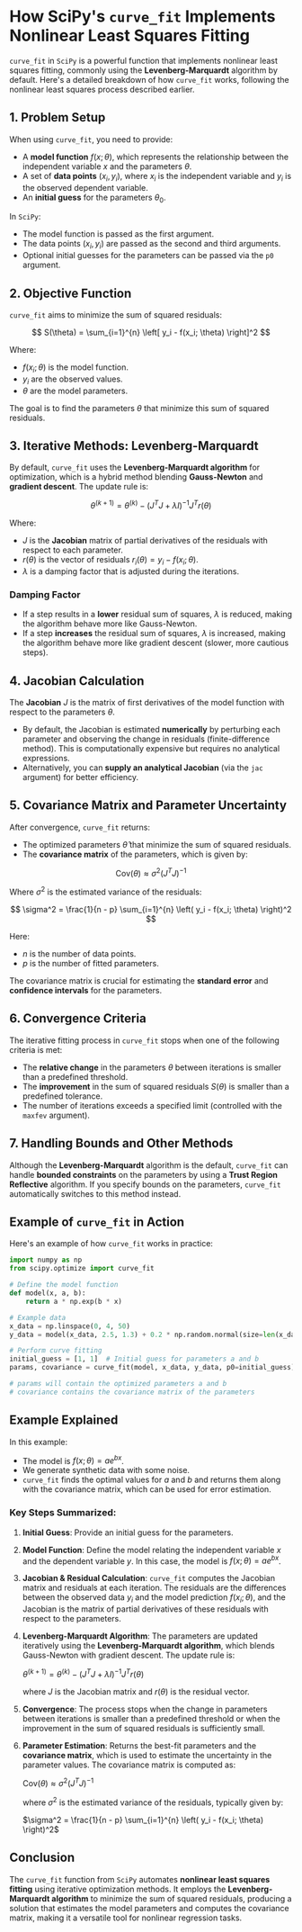 # How SciPy's `curve_fit` Implements Nonlinear Least Squares Fitting

`curve_fit` in `SciPy` is a powerful function that implements nonlinear least squares fitting, commonly using the **Levenberg-Marquardt** algorithm by default. Here's a detailed breakdown of how `curve_fit` works, following the nonlinear least squares process described earlier.

## 1. Problem Setup

When using `curve_fit`, you need to provide:
- A **model function** $f(x; \theta)$, which represents the relationship between the independent variable $x$ and the parameters $\theta$.
- A set of **data points** $(x_i, y_i)$, where $x_i$ is the independent variable and $y_i$ is the observed dependent variable.
- An **initial guess** for the parameters $\theta_0$.

In `SciPy`:
- The model function is passed as the first argument.
- The data points $(x_i, y_i)$ are passed as the second and third arguments.
- Optional initial guesses for the parameters can be passed via the `p0` argument.

## 2. Objective Function

`curve_fit` aims to minimize the sum of squared residuals:

$$
S(\theta) = \sum_{i=1}^{n} \left[ y_i - f(x_i; \theta) \right]^2
$$

Where:
- $f(x_i; \theta)$ is the model function.
- $y_i$ are the observed values.
- $\theta$ are the model parameters.

The goal is to find the parameters $\theta$ that minimize this sum of squared residuals.

## 3. Iterative Methods: Levenberg-Marquardt

By default, `curve_fit` uses the **Levenberg-Marquardt algorithm** for optimization, which is a hybrid method blending **Gauss-Newton** and **gradient descent**. The update rule is:

$$
\theta^{(k+1)} = \theta^{(k)} - (J^T J + \lambda I)^{-1} J^T r(\theta)
$$

Where:
- $J$ is the **Jacobian** matrix of partial derivatives of the residuals with respect to each parameter.
- $r(\theta)$ is the vector of residuals $r_i(\theta) = y_i - f(x_i; \theta)$.
- $\lambda$ is a damping factor that is adjusted during the iterations.

### Damping Factor

- If a step results in a **lower** residual sum of squares, $\lambda$ is reduced, making the algorithm behave more like Gauss-Newton.
- If a step **increases** the residual sum of squares, $\lambda$ is increased, making the algorithm behave more like gradient descent (slower, more cautious steps).

## 4. Jacobian Calculation

The **Jacobian** $J$ is the matrix of first derivatives of the model function with respect to the parameters $\theta$. 

- By default, the Jacobian is estimated **numerically** by perturbing each parameter and observing the change in residuals (finite-difference method). This is computationally expensive but requires no analytical expressions.
- Alternatively, you can **supply an analytical Jacobian** (via the `jac` argument) for better efficiency.

## 5. Covariance Matrix and Parameter Uncertainty

After convergence, `curve_fit` returns:
- The optimized parameters $\hat{\theta}$ that minimize the sum of squared residuals.
- The **covariance matrix** of the parameters, which is given by:

$$
\text{Cov}(\theta) \approx \sigma^2 (J^T J)^{-1}
$$

Where $\sigma^2$ is the estimated variance of the residuals:

$$
\sigma^2 = \frac{1}{n - p} \sum_{i=1}^{n} \left( y_i - f(x_i; \theta) \right)^2
$$

Here:
- $n$ is the number of data points.
- $p$ is the number of fitted parameters.

The covariance matrix is crucial for estimating the **standard error** and **confidence intervals** for the parameters.

## 6. Convergence Criteria

The iterative fitting process in `curve_fit` stops when one of the following criteria is met:
- The **relative change** in the parameters $\theta$ between iterations is smaller than a predefined threshold.
- The **improvement** in the sum of squared residuals $S(\theta)$ is smaller than a predefined tolerance.
- The number of iterations exceeds a specified limit (controlled with the `maxfev` argument).

## 7. Handling Bounds and Other Methods

Although the **Levenberg-Marquardt** algorithm is the default, `curve_fit` can handle **bounded constraints** on the parameters by using a **Trust Region Reflective** algorithm. If you specify bounds on the parameters, `curve_fit` automatically switches to this method instead.


## Example of `curve_fit` in Action



Here's an example of how `curve_fit` works in practice:

```python
import numpy as np
from scipy.optimize import curve_fit

# Define the model function
def model(x, a, b):
    return a * np.exp(b * x)

# Example data
x_data = np.linspace(0, 4, 50)
y_data = model(x_data, 2.5, 1.3) + 0.2 * np.random.normal(size=len(x_data))

# Perform curve fitting
initial_guess = [1, 1]  # Initial guess for parameters a and b
params, covariance = curve_fit(model, x_data, y_data, p0=initial_guess)

# params will contain the optimized parameters a and b
# covariance contains the covariance matrix of the parameters
```
## Example Explained

In this example:

- The model is $f(x; \theta) = a e^{b x}$.
- We generate synthetic data with some noise.
- `curve_fit` finds the optimal values for $a$ and $b$ and returns them along with the covariance matrix, which can be used for error estimation.

### Key Steps Summarized:

1. **Initial Guess**: Provide an initial guess for the parameters.
   
2. **Model Function**: Define the model relating the independent variable $x$ and the dependent variable $y$. In this case, the model is $f(x; \theta) = a e^{b x}$.
   
3. **Jacobian & Residual Calculation**: `curve_fit` computes the Jacobian matrix and residuals at each iteration. The residuals are the differences between the observed data $y_i$ and the model prediction $f(x_i; \theta)$, and the Jacobian is the matrix of partial derivatives of these residuals with respect to the parameters.
   
4. **Levenberg-Marquardt Algorithm**: The parameters are updated iteratively using the **Levenberg-Marquardt algorithm**, which blends Gauss-Newton with gradient descent. The update rule is:

   $\theta^{(k+1)} = \theta^{(k)} - \left( J^T J + \lambda I \right)^{-1} J^T r(\theta)$

   where $J$ is the Jacobian matrix and $r(\theta)$ is the residual vector.
   
6. **Convergence**: The process stops when the change in parameters between iterations is smaller than a predefined threshold or when the improvement in the sum of squared residuals is sufficiently small.

7. **Parameter Estimation**: Returns the best-fit parameters and the **covariance matrix**, which is used to estimate the uncertainty in the parameter values. The covariance matrix is computed as:

   $\text{Cov}(\theta) \approx \sigma^2 (J^T J)^{-1}$

   where $\sigma^2$ is the estimated variance of the residuals, typically given by:

   $\sigma^2 = \frac{1}{n - p} \sum_{i=1}^{n} \left( y_i - f(x_i; \theta) \right)^2$


## Conclusion

The `curve_fit` function from `SciPy` automates **nonlinear least squares fitting** using iterative optimization methods. It employs the **Levenberg-Marquardt algorithm** to minimize the sum of squared residuals, producing a solution that estimates the model parameters and computes the covariance matrix, making it a versatile tool for nonlinear regression tasks.


